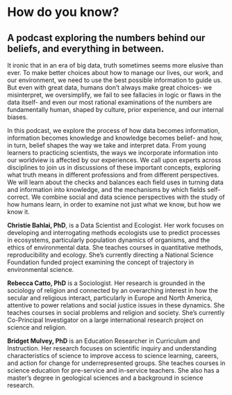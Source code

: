# How do you know? 
## A podcast exploring the numbers behind our beliefs, and everything in between.

It ironic that in an era of big data, truth sometimes seems more elusive than ever. To make better choices about how to manage our lives, our work, and our environment, we need to use the best possible information to guide us. But even with great data, humans don’t always make great choices- we misinterpret, we oversimplify, we fail to see fallacies in logic or flaws in the data itself- and even our most rational examinations of the numbers are fundamentally human, shaped by culture, prior experience, and our internal biases.

In this podcast, we explore the process of how data becomes information, information becomes knowledge and knowledge becomes belief- and how, in turn, belief shapes the way we take and interpret data. From young learners to practicing scientists, the ways we incorporate information into our worldview is affected by our experiences. We call upon experts across disciplines to join us in discussions of these important concepts, exploring what truth means in different professions and from different perspectives. We will learn about the checks and balances each field uses in turning data and information into knowledge, and the mechanisms by which fields self-correct. We combine social and data science perspectives with the study of how humans learn, in order to examine not just what we know, but how we know it.

**Christie Bahlai, PhD**, is a Data Scientist and Ecologist. Her work focuses on developing and interrogating methods ecologists use to predict processes in ecosystems, particularly population dynamics of organisms, and the ethics of environmental data. She teaches courses in quantitative methods, reproducibility and ecology. She’s currently directing a National Science Foundation funded project examining the concept of trajectory in environmental science.

**Rebecca Catto, PhD** is a Sociologist. Her research is grounded in the sociology of religion and connected by an overarching interest in how the secular and religious interact, particularly in Europe and North America, attentive to power relations and social justice issues in these dynamics. She teaches courses in social problems and religion and society. She’s currently Co-Principal Investigator on a large international research project on science and religion.

**Bridget Mulvey, PhD** is an Education Researcher in Curriculum and Instruction. Her research focuses on scientific inquiry and understanding characteristics of science to improve access to science learning, careers, and action for change for underrepresented groups. She teaches courses in science education for pre-service and in-service teachers. She also has a master’s degree in geological sciences and a background in science research.
